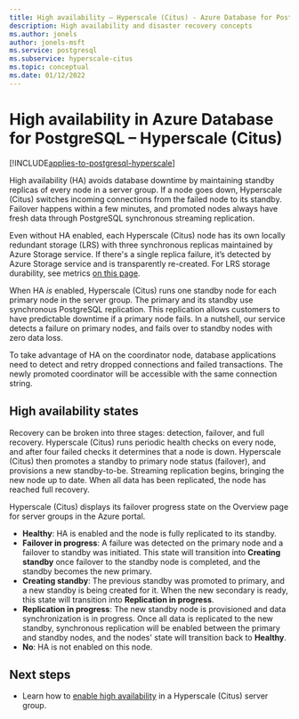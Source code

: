 ```yaml
---
title: High availability – Hyperscale (Citus) - Azure Database for PostgreSQL
description: High availability and disaster recovery concepts
ms.author: jonels
author: jonels-msft
ms.service: postgresql
ms.subservice: hyperscale-citus
ms.topic: conceptual
ms.date: 01/12/2022
---
```


# High availability in Azure Database for PostgreSQL – Hyperscale (Citus)

[!INCLUDE[applies-to-postgresql-hyperscale](../includes/applies-to-postgresql-hyperscale.md)]

High availability (HA) avoids database downtime by maintaining standby replicas
of every node in a server group. If a node goes down, Hyperscale (Citus) switches
incoming connections from the failed node to its standby. Failover happens
within a few minutes, and promoted nodes always have fresh data through
PostgreSQL synchronous streaming replication.

Even without HA enabled, each Hyperscale (Citus) node has its own locally
redundant storage (LRS) with three synchronous replicas maintained by Azure
Storage service.  If there's a single replica failure, it’s detected by Azure
Storage service and is transparently re-created. For LRS storage durability,
see metrics [on this
page](../../storage/common/storage-redundancy.md#summary-of-redundancy-options).

When HA *is* enabled, Hyperscale (Citus) runs one standby node for each primary
node in the server group. The primary and its standby use synchronous
PostgreSQL replication. This replication allows customers to have predictable
downtime if a primary node fails. In a nutshell, our service detects a failure
on primary nodes, and fails over to standby nodes with zero data loss.

To take advantage of HA on the coordinator node, database applications need to
detect and retry dropped connections and failed transactions. The newly
promoted coordinator will be accessible with the same connection string.

## High availability states

Recovery can be broken into three stages: detection, failover, and full
recovery.  Hyperscale (Citus) runs periodic health checks on every node, and
after four failed checks it determines that a node is down. Hyperscale (Citus)
then promotes a standby to primary node status (failover), and provisions a new
standby-to-be.  Streaming replication begins, bringing the new node up to date.
When all data has been replicated, the node has reached full recovery.

Hyperscale (Citus) displays its failover progress state on the Overview page
for server groups in the Azure portal.

* **Healthy**: HA is enabled and the node is fully replicated to its standby.
* **Failover in progress**: A failure was detected on the primary node and
  a failover to standby was initiated. This state will transition into
  **Creating standby** once failover to the standby node is completed, and the
  standby becomes the new primary.
* **Creating standby**: The previous standby was promoted to primary, and a
  new standby is being created for it. When the new secondary is ready, this
  state will transition into **Replication in progress**.
* **Replication in progress**: The new standby node is provisioned and data
  synchronization is in progress. Once all data is replicated to the new
  standby, synchronous replication will be enabled between the primary and
  standby nodes, and the nodes' state will transition back to **Healthy**.
* **No**: HA is not enabled on this node.

## Next steps

- Learn how to [enable high
  availability](howto-high-availability.md) in a Hyperscale (Citus) server
  group.
